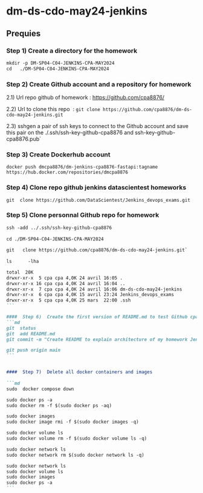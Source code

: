 # dm-ds-cdo-may24-jenkins

## Prequies

### Step 1)  Create a directory for the homework
```md
mkdir -p DM-SP04-C04-JENKINS-CPA-MAY2024
cd   ./DM-SP04-C04-JENKINS-CPA-MAY2024
```

### Step 2) Create Github account and a repository for homework
  2.1) Url  repo github of homework : https://github.com/cpa8876/ 
  
  2.2) Url to clone this repo  : 
`git clone https://github.com/cpa8876/dm-ds-cdo-may24-jenkins.git`

  2.3) sshgen a pair of ssh keys to connect to the Github account and save this pair on the ./.ssh/ssh-key-github-cpa8876 and ssh-key-github-cpa8876.pub`

### Step 3) Create Dockerhub account

`docker push dmcpa8876/dm-jenkins-cpa8876-fastapi:tagname https://hub.docker.com/repositories/dmcpa8876 `

### Step 4) Clone repo github jenkins datascientest homeworks

`git  clone https://github.com/DataScientest/Jenkins_devops_exams.git`

### Step 5) Clone personnal Github repo for homework

````md
ssh -add ../.ssh/ssh-key-github-cpa8876
 
cd ./DM-SP04-C04-JENKINS-CPA-MAY2024
  
git   clone https://github.com/cpa8876/dm-ds-cdo-may24-jenkins.git`
  
ls      -lha

total  20K
drwxr-xr-x  5 cpa cpa 4,0K 24 avril 16:05 .
drwxr-xr-x 16 cpa cpa 4,0K 24 avril 16:04 ..
drwxr-xr-x  7 cpa cpa 4,0K 24 avril 16:06 dm-ds-cdo-may24-jenkins
drwxr-xr-x  6 cpa cpa 4,0K 15 avril 23:24 Jenkins_devops_exams
drwxr-xr-x  5 cpa cpa 4,0K 25 mars  22:00 .ssh
```

####  Step 6)  Create the first version of README.md to test Github cpa8876/dm-ds-cdo-may24-jenkins
```md
git  status 
git  add README.md
git commit -m "Create README to explain architecture of my homework Jenkins version  1

git push origin main
```


####  Step 7)  Delete all docker containers and images 
 
```md
sudo  docker compose down

sudo docker ps -a
sudo docker rm -f $(sudo docker ps -aq)

sudo docker images
sudo docker image rmi -f $(sudo docker images -q)

sudo docker volume ls
sudo docker volume rm -f $(sudo docker volume ls -q)

sudo docker network ls
sudo docker network rm $(sudo docker network ls -q)

sudo docker network ls
sudo docker volume ls
sudo docker images
sudo docker ps -a 
```
